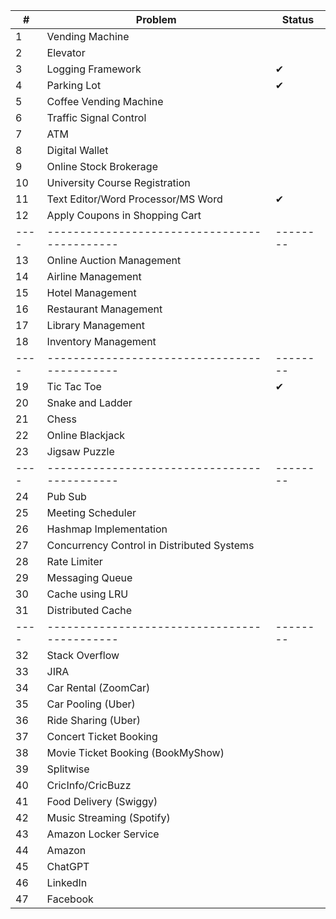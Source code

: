 | #  | Problem                                    | Status |
|----|--------------------------------------------|--------|
| 1  | Vending Machine                            |        |
| 2  | Elevator                                   |        |
| 3  | Logging Framework                          |  ✔     |
| 4  | Parking Lot                                |  ✔     |
| 5  | Coffee Vending Machine                     |        |
| 6  | Traffic Signal Control                     |        |
| 7  | ATM                                        |        |
| 8  | Digital Wallet                             |        |
| 9  | Online Stock Brokerage                     |        |
| 10 | University Course Registration             |        |
| 11 | Text Editor/Word Processor/MS Word         |  ✔     |
| 12 | Apply Coupons in Shopping Cart             |        |
|----|--------------------------------------------|--------|
| 13 | Online Auction Management                  |        |
| 14 | Airline Management                         |        |
| 15 | Hotel Management                           |        |
| 16 | Restaurant Management                      |        |
| 17 | Library Management                         |        |
| 18 | Inventory Management                       |        |
|----|--------------------------------------------|--------|
| 19 | Tic Tac Toe                                |  ✔     |
| 20 | Snake and Ladder                           |        |
| 21 | Chess                                      |        |
| 22 | Online Blackjack                           |        |
| 23 | Jigsaw Puzzle                              |        |
|----|--------------------------------------------|--------|
| 24 | Pub Sub                                    |        |
| 25 | Meeting Scheduler                          |        |
| 26 | Hashmap Implementation                     |        |
| 27 | Concurrency Control in Distributed Systems |        |
| 28 | Rate Limiter                               |        |
| 29 | Messaging Queue                            |        |
| 30 | Cache using LRU                            |        |
| 31 | Distributed Cache                          |        |
|----|--------------------------------------------|--------|
| 32 | Stack Overflow                             |        |
| 33 | JIRA                                       |        |
| 34 | Car Rental (ZoomCar)                       |        |
| 35 | Car Pooling (Uber)                         |        |
| 36 | Ride Sharing (Uber)                        |        |
| 37 | Concert Ticket Booking                     |        |
| 38 | Movie Ticket Booking (BookMyShow)          |        |
| 39 | Splitwise                                  |        |
| 40 | CricInfo/CricBuzz                          |        |
| 41 | Food Delivery (Swiggy)                     |        |
| 42 | Music Streaming (Spotify)                  |        |
| 43 | Amazon Locker Service                      |        |
| 44 | Amazon                                     |        |
| 45 | ChatGPT                                    |        |
| 46 | LinkedIn                                   |        |
| 47 | Facebook                                   |        |